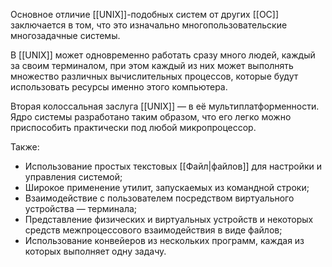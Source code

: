 Основное отличие [[UNIX]]-подобных систем от других [[ОС]] заключается в том, что это изначально многопользовательские многозадачные системы. 

В [[UNIX]] может одновременно работать сразу много людей, каждый за своим терминалом, при этом каждый из них может выполнять множество различных вычислительных процессов, которые будут использовать ресурсы именно этого компьютера.

Вторая колоссальная заслуга [[UNIX]] — в её мультиплатформенности. Ядро системы разработано таким образом, что его легко можно приспособить практически под любой микропроцессор.

Также:
- Использование простых текстовых [[Файл|файлов]] для настройки и управления системой;
- Широкое применение утилит, запускаемых из командной строки;
- Взаимодействие с пользователем посредством виртуального устройства — терминала;
- Представление физических и виртуальных устройств и некоторых средств межпроцессового взаимодействия в виде файлов;
- Использование конвейеров из нескольких программ, каждая из которых выполняет одну задачу.